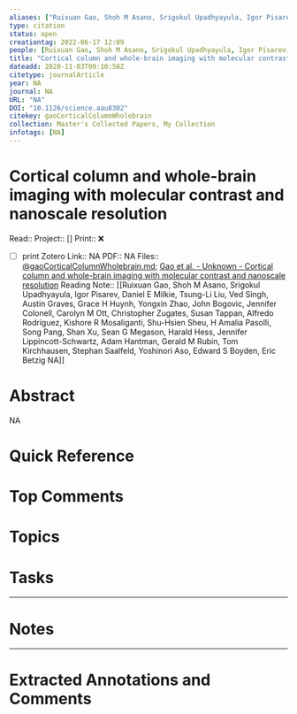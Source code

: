 ```yaml
---
aliases: ["Ruixuan Gao, Shoh M Asano, Srigokul Upadhyayula, Igor Pisarev, Daniel E Milkie, Tsung-Li Liu, Ved Singh, Austin Graves, Grace H Huynh, Yongxin Zhao, John Bogovic, Jennifer Colonell, Carolyn M Ott, Christopher Zugates, Susan Tappan, Alfredo Rodriguez, Kishore R Mosaliganti, Shu-Hsien Sheu, H Amalia Pasolli, Song Pang, Shan Xu, Sean G Megason, Harald Hess, Jennifer Lippincott-Schwartz, Adam Hantman, Gerald M Rubin, Tom Kirchhausen, Stephan Saalfeld, Yoshinori Aso, Edward S Boyden, Eric Betzig NA",]
type: citation
status: open
creationtag: 2022-06-17 12:09
people: [Ruixuan Gao, Shoh M Asano, Srigokul Upadhyayula, Igor Pisarev, Daniel E Milkie, Tsung-Li Liu, Ved Singh, Austin Graves, Grace H Huynh, Yongxin Zhao, John Bogovic, Jennifer Colonell, Carolyn M Ott, Christopher Zugates, Susan Tappan, Alfredo Rodriguez, Kishore R Mosaliganti, Shu-Hsien Sheu, H Amalia Pasolli, Song Pang, Shan Xu, Sean G Megason, Harald Hess, Jennifer Lippincott-Schwartz, Adam Hantman, Gerald M Rubin, Tom Kirchhausen, Stephan Saalfeld, Yoshinori Aso, Edward S Boyden, Eric Betzig]
title: "Cortical column and whole-brain imaging with molecular contrast and nanoscale resolution"
dateadd: 2020-11-03T09:10:58Z
citetype: journalArticle
year: NA
journal: NA
URL: "NA"
DOI: "10.1126/science.aau8302"
citekey: gaoCorticalColumnWholebrain
collection: Master's Collected Papers, My Collection
infotags: [NA]
---
```


# Cortical column and whole-brain imaging with molecular contrast and nanoscale resolution
Read:: 
Project:: []
Print::  ❌
- [ ] print 
Zotero Link:: NA
PDF:: NA
Files:: [@gaoCorticalColumnWholebrain.md](file://G:\My%20Drive\Obsidian\Obsidian\Charlie%20Vault\MDnotes\@gaoCorticalColumnWholebrain.md); [Gao et al. - Unknown - Cortical column and whole-brain imaging with molecular contrast and nanoscale resolution](file:///home/michaelt/Insync/m@tarlton.info/Google%20Drive/06.%20Zotero/storage/FH5PJA8J/Gao%20et%20al.%20-%20Unknown%20-%20Cortical%20column%20and%20whole-brain%20imaging%20with%20molecular%20contrast%20and%20nanoscale%20resolution.pdf)
Reading Note:: [[Ruixuan Gao, Shoh M Asano, Srigokul Upadhyayula, Igor Pisarev, Daniel E Milkie, Tsung-Li Liu, Ved Singh, Austin Graves, Grace H Huynh, Yongxin Zhao, John Bogovic, Jennifer Colonell, Carolyn M Ott, Christopher Zugates, Susan Tappan, Alfredo Rodriguez, Kishore R Mosaliganti, Shu-Hsien Sheu, H Amalia Pasolli, Song Pang, Shan Xu, Sean G Megason, Harald Hess, Jennifer Lippincott-Schwartz, Adam Hantman, Gerald M Rubin, Tom Kirchhausen, Stephan Saalfeld, Yoshinori Aso, Edward S Boyden, Eric Betzig NA]]

# Abstract
NA

# Quick Reference


# Top Comments


# Topics


# Tasks


----
# Notes


----
# Extracted Annotations and Comments